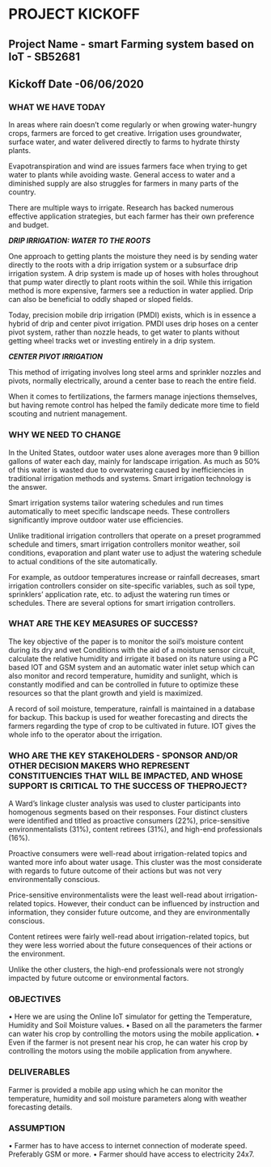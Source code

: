 # PROJECT KICKOFF

## Project Name - smart Farming system based on IoT - SB52681

## Kickoff Date -06/06/2020 

### WHAT WE HAVE TODAY
In areas where rain doesn’t come regularly or when growing water-hungry crops, farmers are forced to get creative. Irrigation uses groundwater, surface water, and water delivered directly to farms to hydrate thirsty plants.

Evapotranspiration and wind are issues farmers face when trying to get water to plants while avoiding waste. General access to water and a diminished supply are also struggles for farmers in many parts of the country.

There are multiple ways to irrigate. Research has backed numerous effective application strategies, but each farmer has their own preference and budget. 

***DRIP IRRIGATION: WATER TO THE ROOTS***

One approach to getting plants the moisture they need is by sending water directly to the roots with a drip irrigation system or a subsurface drip irrigation system. A drip system is made up of hoses with holes throughout that pump water directly to plant roots within the soil. While this irrigation method is more expensive, farmers see a reduction in water applied. Drip can also be beneficial to oddly shaped or sloped fields.
 
 Today, precision mobile drip irrigation (PMDI) exists, which is in essence a hybrid of drip and center pivot irrigation. PMDI uses drip hoses on a center pivot system, rather than nozzle heads, to get water to plants without getting wheel tracks wet or investing entirely in a drip system.
 
 
 ***CENTER PIVOT IRRIGATION***

This method of irrigating involves long steel arms and sprinkler nozzles and pivots, normally electrically, around a center base to reach the entire field.

When it comes to fertilizations, the farmers manage injections themselves, but having remote control has helped the family dedicate more time to field scouting and nutrient management.


### WHY WE NEED TO CHANGE

In the United States, outdoor water uses alone averages more than 9 billion gallons of water each day, mainly for landscape irrigation. As much as 50% of this water is wasted due to overwatering caused by inefficiencies in traditional irrigation methods and systems. Smart irrigation technology is the answer.

Smart irrigation systems tailor watering schedules and run times automatically to meet specific landscape needs. These controllers significantly improve outdoor water use efficiencies.

Unlike traditional irrigation controllers that operate on a preset programmed schedule and timers, smart irrigation controllers monitor weather, soil conditions, evaporation and plant water use to adjust the watering schedule to actual conditions of the site automatically.

For example, as outdoor temperatures increase or rainfall decreases, smart irrigation controllers consider on site-specific variables, such as soil type, sprinklers’ application rate, etc. to adjust the watering run times or schedules. There are several options for smart irrigation controllers.
 
### WHAT ARE THE KEY MEASURES OF SUCCESS?

The key objective of the paper is to monitor the soil’s moisture content during its dry and wet Conditions with the aid of a moisture sensor circuit, calculate the relative humidity and irrigate it based on its nature using a PC based IOT and GSM system and an automatic water inlet setup which can also monitor and record temperature, humidity and sunlight, which is constantly modified and can be controlled in future to optimize these resources so that the plant growth and yield is maximized.

A record of soil moisture, temperature, rainfall is maintained in a database for backup. This backup is used for weather forecasting and directs the farmers regarding the type of crop to be cultivated in future. IOT gives the whole info to the operator about the irrigation. 
 
### WHO ARE THE KEY STAKEHOLDERS - SPONSOR AND/OR OTHER DECISION MAKERS WHO REPRESENT CONSTITUENCIES THAT WILL BE IMPACTED, AND WHOSE SUPPORT IS CRITICAL TO THE SUCCESS OF THEPROJECT?

A Ward’s linkage cluster analysis was used to cluster participants into homogenous segments based on their responses. Four distinct clusters were identified and titled as proactive consumers (22%), price-sensitive environmentalists (31%), content retirees (31%), and high-end professionals (16%).

Proactive consumers were well-read about irrigation-related topics and wanted more info about water usage. This cluster was the most considerate with regards to future outcome of their actions but was not very environmentally conscious. 

Price-sensitive environmentalists were the least well-read about irrigation-related topics. However, their conduct can be influenced by instruction and information, they consider future outcome, and they are environmentally conscious. 

Content retirees were fairly well-read about irrigation-related topics, but they were less worried about the future consequences of their actions or the environment. 

Unlike the other clusters, the high-end professionals were not strongly impacted by future outcome or environmental factors.
 

### OBJECTIVES
•	Here we are using the Online IoT simulator for getting the Temperature, Humidity and Soil Moisture values.
•	Based on all the parameters the farmer can water his crop by controlling the motors using the mobile application.
•	Even if the farmer is not present near his crop, he can water his crop by controlling the motors using the mobile application from anywhere. 
 
### DELIVERABLES
Farmer is provided a mobile app using which he can monitor the temperature, humidity and soil moisture parameters along with weather forecasting details.
 
### ASSUMPTION
•	Farmer has to have access to internet connection of moderate speed. Preferably GSM or more.
•	Farmer should have access to electricity 24x7.
